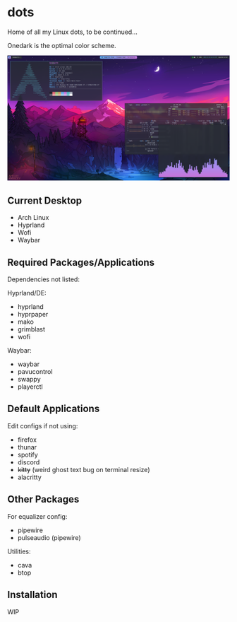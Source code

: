 # dots

Home of all my Linux dots, to be continued...

Onedark is the optimal color scheme.

![riced desktop](/rice.png?raw=true)

## Current Desktop

- Arch Linux
- Hyprland
- Wofi
- Waybar

## Required Packages/Applications

Dependencies not listed:

Hyprland/DE:
- hyprland
- hyprpaper
- mako
- grimblast
- wofi

Waybar:
- waybar
- pavucontrol
- swappy
- playerctl

## Default Applications

Edit configs if not using:

- firefox
- thunar
- spotify
- discord
- ~~kitty~~ (weird ghost text bug on terminal resize)
- alacritty

## Other Packages

For equalizer config:
- pipewire
- pulseaudio (pipewire)

Utilities:
- cava
- btop

## Installation

WIP
